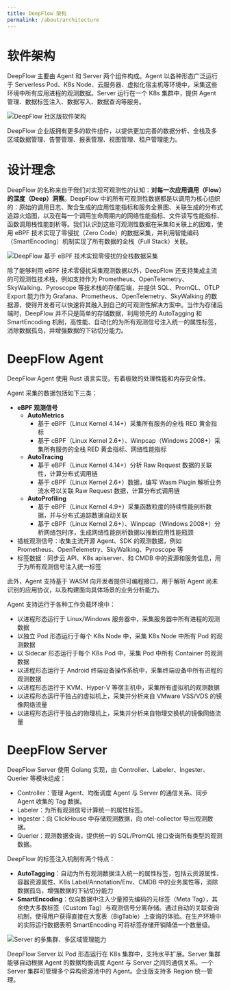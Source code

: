 ```yaml
---
title: DeepFlow 架构
permalink: /about/architecture
---
```


# 软件架构

DeepFlow 主要由 Agent 和 Server 两个组件构成。Agent 以各种形态广泛运行于 Serverless Pod、K8s Node、云服务器、虚拟化宿主机等环境中，采集这些环境中所有应用进程的观测数据。Server 运行在一个 K8s 集群中，提供 Agent 管理、数据标签注入、数据写入、数据查询等服务。

![DeepFlow 社区版软件架构](https://yunshan-guangzhou.oss-cn-beijing.aliyuncs.com/pub/pic/20240601665a96d382311.png)

DeepFlow 企业版拥有更多的软件组件，以提供更加完善的数据分析、全栈及多区域数据管理、告警管理、报表管理、视图管理、租户管理能力。

# 设计理念

DeepFlow 的名称来自于我们对实现可观测性的认知：**对每一次应用调用（Flow）的深度（Deep）洞察**。DeepFlow 中的所有可观测性数据都是以调用为核心组织的：原始的调用日志、聚合生成的应用性能指标和服务全景图、关联生成的分布式追踪火焰图，以及在每一个调用生命周期内的网络性能指标、文件读写性能指标、函数调用栈性能剖析等。我们认识到这些可观测性数据在采集和关联上的困难，使用 eBPF 技术实现了零侵扰（Zero Code）的数据采集，并利用智能编码（SmartEncoding）机制实现了所有数据的全栈（Full Stack）关联。

![DeepFlow 基于 eBPF 技术实现零侵扰的全栈数据采集](https://yunshan-guangzhou.oss-cn-beijing.aliyuncs.com/pub/pic/202311046546371f08829.png)

除了能够利用 eBPF 技术零侵扰采集观测数据以外，DeepFlow 还支持集成主流的可观测性技术栈，例如支持作为 Prometheus、OpenTelemetry、SkyWalking、Pyroscope 等技术栈的存储后端，并提供 SQL、PromQL、OTLP Export 能力作为 Grafana、Prometheus、OpenTelemetry、SkyWalking 的数据源，使得开发者可以快速将其融入到自己的可观测性解决方案中。当作为存储后端时，DeepFlow 并不只是简单的存储数据，利用领先的 AutoTagging 和 SmartEncoding 机制，高性能、自动化的为所有观测信号注入统一的属性标签，消除数据孤岛，并增强数据的下钻切分能力。

# DeepFlow Agent

DeepFlow Agent 使用 Rust 语言实现，有着极致的处理性能和内存安全性。

Agent 采集的数据包括如下三类：

- **eBPF 观测信号**
  - **AutoMetrics**
    - 基于 eBPF（Linux Kernel 4.14+）采集所有服务的全栈 RED 黄金指标
    - 基于 cBPF（Linux Kernel 2.6+）、Winpcap（Windows 2008+）采集所有服务的全栈 RED 黄金指标、网络性能指标
  - **AutoTracing**
    - 基于 eBPF（Linux Kernel 4.14+）分析 Raw Request 数据的关联性，计算分布式调用链
    - 基于 cBPF（Linux Kernel 2.6+）数据，编写 Wasm Plugin 解析业务流水号以关联 Raw Request 数据，计算分布式调用链
  - **AutoProfiling**
    - 基于 eBPF（Linux Kernel 4.9+）采集函数粒度的持续性能剖析数据，并与分布式追踪数据自动关联
    - 基于 cBPF（Linux Kernel 2.6+）、Winpcap（Windows 2008+）分析网络包时序，生成网络性能剖析数据以推断应用性能瓶颈
- 插桩观测信号：收集主流开源 Agent、SDK 的观测数据，例如 Prometheus、OpenTelemetry、SkyWalking、Pyroscope 等
- 标签数据：同步云 API、K8s apiserver、和 CMDB 中的资源和服务信息，用于为所有观测信号注入统一标签

此外，Agent 支持基于 WASM 向开发者提供可编程接口，用于解析 Agent 尚未识别的应用协议，以及构建面向具体场景的业务分析能力。

Agent 支持运行于各种工作负载环境中：

- 以进程形态运行于 Linux/Windows 服务器中，采集服务器中所有进程的观测数据
- 以独立 Pod 形态运行于每个 K8s Node 中，采集 K8s Node 中所有 Pod 的观测数据
- 以 Sidecar 形态运行于每个 K8s Pod 中，采集 Pod 中所有 Container 的观测数据
- 以进程形态运行于 Android 终端设备操作系统中，采集终端设备中所有进程的观测数据
- 以进程形态运行于 KVM、Hyper-V 等宿主机中，采集所有虚拟机的观测数据
- 以进程形态运行于独占的虚拟机上，采集并分析来自 VMware VSS/VDS 的镜像网络流量
- 以进程形态运行于独占的物理机上，采集并分析来自物理交换机的镜像网络流量

# DeepFlow Server

DeepFlow Server 使用 Golang 实现，由 Controller、Labeler、Ingester、Querier 等模块组成：

- Controller：管理 Agent、均衡调度 Agent 与 Server 的通信关系、同步 Agent 收集的 Tag 数据。
- Labeler：为所有观测信号计算统一的属性标签。
- Ingester：向 ClickHouse 中存储观测数据，向 otel-collector 导出观测数据。
- Querier：观测数据查询，提供统一的 SQL/PromQL 接口查询所有类型的观测数据。

DeepFlow 的标签注入机制有两个特点：

- **AutoTagging**：自动为所有观测数据注入统一的属性标签，包括云资源属性、容器资源属性、K8s Label/Annotation/Env、CMDB 中的业务属性等，消除数据孤岛，增强数据的下钻切分能力
- **SmartEncoding**：仅向数据中注入少量预先编码的元标签（Meta Tag），其余绝大多数标签（Custom Tag）与观测信号分离存储。通过自动的关联查询机制，使得用户获得直接在大宽表（BigTable）上查询的体验。在生产环境中的实际运行数据表明 SmartEncoding 可将标签存储开销降低一个数量级。

![Server 的多集群、多区域管理能力](./imgs/multi-cluster-and-multi-region.png?align=center)

DeepFlow Server 以 Pod 形态运行在 K8s 集群中，支持水平扩展。Server 集群能够自动根据 Agent 的数据均衡调度 Agent 与 Server 之间的通信关系。一个 Server 集群可管理多个异构资源池中的 Agent。企业版支持多 Region 统一管理。
